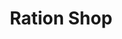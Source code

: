 ---
title: "Ration Shop"
url: /edappon/ration-shop-kurisumoodu-pattoor-road-2/
shop: Lebensmittel
---